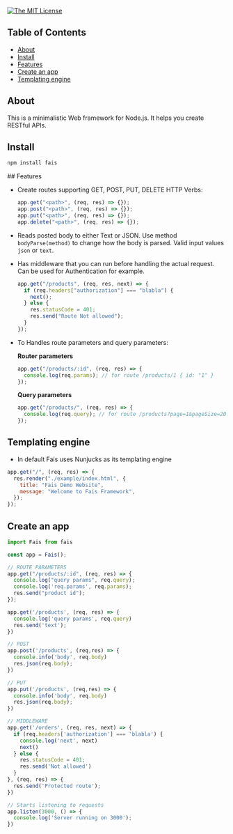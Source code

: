 [![The MIT License](https://img.shields.io/badge/license-MIT-orange.svg?color=blue&style=flat-square)](http://opensource.org/licenses/MIT)

## Table of Contents

- [About](#about)
- [Install](#install)
- [Features](#features)
- [Create an app](#create-an-app)
- [Templating engine](#templating-engine)

## About

This is a minimalistic Web framework for Node.js. It helps you create RESTful APIs.

## Install

```bash
npm install fais
```

## Features

- Create routes supporting GET, POST, PUT, DELETE HTTP Verbs:

  ```javascript
  app.get("<path>", (req, res) => {});
  app.post("<path>", (req, res) => {});
  app.put("<path>", (req, res) => {});
  app.delete("<path>", (req, res) => {});
  ```

- Reads posted body to either Text or JSON. Use method `bodyParse(method)` to change how the body is parsed. Valid input values `json` or `text`.
- Has middleware that you can run before handling the actual request. Can be used for Authentication for example.

  ```javascript
  app.get("/products", (req, res, next) => {
    if (req.headers["authorization"] === "blabla") {
      next();
    } else {
      res.statusCode = 401;
      res.send("Route Not allowed");
    }
  });
  ```

- To Handles route parameters and query parameters:

  **Router parameters**

  ```javascript
  app.get("/products/:id", (req, res) => {
    console.log(req.params); // for route /products/1 { id: "1" }
  });
  ```

  **Query parameters**

  ```javascript
  app.get("/products/", (req, res) => {
    console.log(req.query); // for route /products?page=1&pageSize=20 { page: "1", pageSize: "20"}
  });
  ```

## Templating engine

- In default Fais uses Nunjucks as its templating engine

```javascript
app.get("/", (req, res) => {
  res.render("./example/index.html", {
    title: "Fais Demo Website",
    message: "Welcome to Fais Framework",
  });
});
```

## Create an app

```javascript
import Fais from fais

const app = Fais();

// ROUTE PARAMETERS
app.get("/products/:id", (req, res) => {
  console.log("query params", req.query);
  console.log('req.params', req.params);
  res.send("product id");
});

app.get('/products', (req, res) => {
  console.log('query params', req.query)
  res.send('text');
})

// POST
app.post('/products', (req,res) => {
  console.info('body', req.body)
  res.json(req.body);
})

// PUT
app.put('/products', (req,res) => {
  console.info('body', req.body)
  res.json(req.body);
})

// MIDDLEWARE
app.get('/orders', (req, res, next) => {
  if (req.headers['authorization'] === 'blabla') {
    console.log('next', next)
    next()
  } else {
    res.statusCode = 401;
    res.send('Not allowed')
  }
}, (req, res) => {
  res.send('Protected route');
})

// Starts listening to requests
app.listen(3000, () => {
  console.log('Server running on 3000');
})
```
